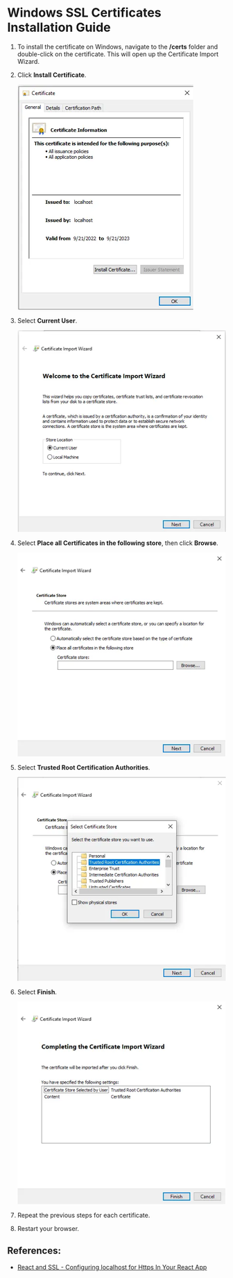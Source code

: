 # Windows SSL Certificates Installation Guide

1. To install the certificate on Windows, navigate to the **/certs** folder and double-click on the certificate. This will open up the Certificate Import Wizard.
2. Click **Install Certificate**.
 
   ![Certificate Import Wizard](screenshots/1.png)

3. Select **Current User**.
 
   ![Store Location](screenshots/2.png)

4. Select **Place all Certificates in the following store**, then click **Browse**.

   ![Certificate Store](screenshots/3.png)

5. Select **Trusted Root Certification Authorities**.

   ![Select Certificate Store](screenshots/4.png)

6. Select **Finish**.

   ![Finish](screenshots/5.png)

7. Repeat the previous steps for each certificate. 
8. Restart your browser.

## References:
* [React and SSL - Configuring localhost for Https In Your React App](https://www.briangetsbinary.com/react/software%20engineering/2022/09/24/react-js-configuring-localhost-ssl.html)
